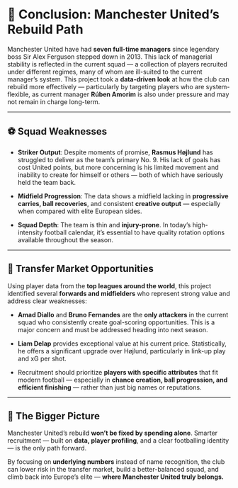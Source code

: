 # 📍 Conclusion: Manchester United’s Rebuild Path

Manchester United have had **seven full-time managers** since legendary boss Sir Alex Ferguson stepped down in 2013. This lack of managerial stability is reflected in the current squad — a collection of players recruited under different regimes, many of whom are ill-suited to the current manager’s system.
This project took a **data-driven look** at how the club can rebuild more effectively — particularly by targeting players who are system-flexible, as current manager **Rúben Amorim** is also under pressure and may not remain in charge long-term.

---

## ⚽ Squad Weaknesses

* **Striker Output**: Despite moments of promise, **Rasmus Højlund** has struggled to deliver as the team’s primary No. 9. His lack of goals has cost United points, but more concerning is his limited movement and inability to create for himself or others — both of which have seriously held the team back.

* **Midfield Progression**: The data shows a midfield lacking in **progressive carries, ball recoveries**, and consistent **creative output** — especially when compared with elite European sides.

* **Squad Depth**: The team is thin and **injury-prone**. In today’s high-intensity football calendar, it’s essential to have quality rotation options available throughout the season.

---

## 🎯 Transfer Market Opportunities

Using player data from the **top leagues around the world**, this project identified several **forwards and midfielders** who represent strong value and address clear weaknesses:

* **Amad Diallo** and **Bruno Fernandes** are the **only attackers** in the current squad who consistently create goal-scoring opportunities. This is a major concern and must be addressed heading into next season.

* **Liam Delap** provides exceptional value at his current price. Statistically, he offers a significant upgrade over Højlund, particularly in link-up play and xG per shot.

* Recruitment should prioritize **players with specific attributes** that fit modern football — especially in **chance creation, ball progression, and efficient finishing** — rather than just big names or reputations.

---

## 🔮 The Bigger Picture

Manchester United’s rebuild **won’t be fixed by spending alone**. Smarter recruitment — built on **data, player profiling**, and a clear footballing identity — is the only path forward.

By focusing on **underlying numbers** instead of name recognition, the club can lower risk in the transfer market, build a better-balanced squad, and climb back into Europe’s elite —
**where Manchester United truly belongs.**


